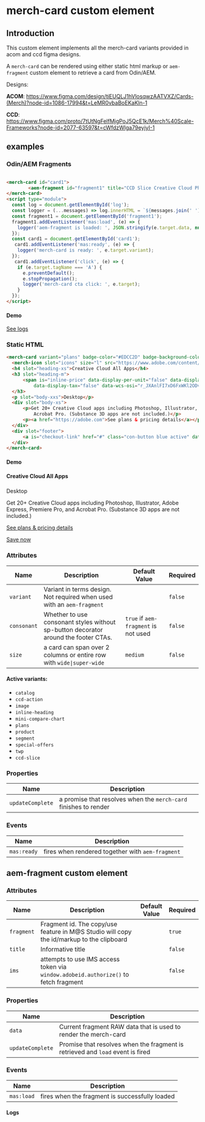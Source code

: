 # merch-card custom element

## Introduction

This custom element implements all the merch-card variants provided in acom and ccd figma designs.

A `merch-card` can be rendered using either static html markup or `aem-fragment` custom element to retrieve a card from Odin/AEM.

Designs:

**ACOM**: https://www.figma.com/design/tiEUQLJ1hVlosqwzAATVXZ/Cards-(Merch)?node-id=1086-17994&t=LeMR0vbaBoEKaKln-1

**CCD**: https://www.figma.com/proto/7tUtNgFelfMjgPoJ5QcE1k/Merch%40Scale-Frameworks?node-id=2077-63597&t=cWfdzWlga79eyjyI-1

## examples

### Odin/AEM Fragments

```html

<merch-card id="card1">
        <aem-fragment id="fragment1" title="CCD Slice Creative Cloud Photography" fragment="830f76be-0e83-4faf-9051-3dbb1a1dff04"></aem-fragment>
</merch-card>
<script type="module">
  const log = document.getElementById('log');
  const logger = (...messages) => log.innerHTML = `${messages.join(' ')}<br>${log.innerHTML}`;
  const fragment1 = document.getElementById('fragment1');
  fragment1.addEventListener('mas:load', (e) => {
    logger('aem-fragment is loaded: ', JSON.stringify(e.target.data, null, '\t'));
  });
  const card1 = document.getElementById('card1');
   card1.addEventListener('mas:ready', (e) => {
    logger('merch-card is ready: ', e.target.variant);
  });
   card1.addEventListener('click', (e) => {
    if (e.target.tagName === 'A') {
      e.preventDefault();
      e.stopPropagation();
      logger('merch-card cta click: ', e.target);
    }
  });
</script>

```

#### Demo

<merch-card id="card1">
        <aem-fragment id="fragment1" title="CCD Slice Creative Cloud Photography" fragment="830f76be-0e83-4faf-9051-3dbb1a1dff04"></aem-fragment>
</merch-card>
<script type="module">
  const log = document.getElementById('log');
  const logger = (...messages) => log.innerHTML = `${messages.join(' ')}<br>${log.innerHTML}`;
  const fragment1 = document.getElementById('fragment1');
  fragment1.addEventListener('mas:load', (e) => {
    logger('aem-fragment is loaded: ', JSON.stringify(e.target.data, null, '\t'));
  });
  const card1 = document.getElementById('card1');
   card1.addEventListener('mas:ready', (e) => {
    logger('merch-card is ready: ', e.target.variant);
  });
   card1.addEventListener('click', (e) => {
    if (e.target.tagName === 'A') {
      e.preventDefault();
      e.stopPropagation();
      logger('merch-card cta click: ', e.target);
    }
  });
</script>

[See logs](#logs)

### Static HTML

```html
<merch-card variant="plans" badge-color="#EDCC2D" badge-background-color="#000000"" badge-text=" Best value">
  <merch-icon slot="icons" size="l" src="https://www.adobe.com/content/dam/shared/images/product-icons/svg/creative-cloud.svg" alt="Creative Cloud All Apps"></merch-icon>
  <h4 slot="heading-xs">Creative Cloud All Apps</h4>
  <h3 slot="heading-m">
      <span is="inline-price" data-display-per-unit="false" data-display-recurrence="true"
          data-display-tax="false" data-wcs-osi="r_JXAnlFI7xD6FxWKl2ODvZriLYBoSL701Kd1hRyhe8"></span>
  </h3>
  <p slot="body-xxs">Desktop</p>
  <div slot="body-xs">
      <p>Get 20+ Creative Cloud apps including Photoshop, Illustrator, Adobe Express, Premiere Pro, and
          Acrobat Pro. (Substance 3D apps are not included.)</p>
      <p><a href="https://adobe.com">See plans & pricing details</a></p>
  </div>
  <div slot="footer">
      <a is="checkout-link" href="#" class="con-button blue active" data-wcs-osi="r_JXAnlFI7xD6FxWKl2ODvZriLYBoSL701Kd1hRyhe8">Save now</a>
  </div>
</merch-card>
```

#### Demo

<merch-card variant="plans" badge-color="#EDCC2D" badge-background-color="#000000" badge-text="Best value">
  <merch-icon slot="icons" size="l" src="https://www.adobe.com/content/dam/shared/images/product-icons/svg/creative-cloud.svg" alt="Creative Cloud All Apps"></merch-icon>
  <h4 slot="heading-xs">Creative Cloud All Apps</h4>
  <h3 slot="heading-m">
      <span is="inline-price" data-display-per-unit="false" data-display-recurrence="true"
          data-display-tax="false" data-wcs-osi="r_JXAnlFI7xD6FxWKl2ODvZriLYBoSL701Kd1hRyhe8"></span>
  </h3>
  <p slot="body-xxs">Desktop</p>
  <div slot="body-xs">
      <p>Get 20+ Creative Cloud apps including Photoshop, Illustrator, Adobe Express, Premiere Pro, and
          Acrobat Pro. (Substance 3D apps are not included.)</p>
      <p><a href="https://adobe.com">See plans & pricing details</a></p>
  </div>
  <div slot="footer">
      <a is="checkout-link" href="#" class="con-button blue active" data-wcs-osi="r_JXAnlFI7xD6FxWKl2ODvZriLYBoSL701Kd1hRyhe8">Save now</a>
  </div>
</merch-card>

### Attributes

| Name        | Description                                                                         | Default Value                        | Required |
| ----------- | ----------------------------------------------------------------------------------- | ------------------------------------ | -------- |
| `variant`   | Variant in terms design. Not required when used with an `aem-fragment`              |                                      | `false`  |
| `consonant` | Whether to use consonant styles without sp-button decorator around the footer CTAs. | `true` if `aem-fragment` is not used | `false`  |
| `size`      | a card can span over 2 columns or entire row with `wide\|super-wide`                | `medium`                             | `false`  |

#### Active variants:

-   `catalog`
-   `ccd-action`
-   `image`
-   `inline-heading`
-   `mini-compare-chart`
-   `plans`
-   `product`
-   `segment`
-   `special-offers`
-   `twp`
-   `ccd-slice`

### Properties

| Name             | Description                                                      |
| ---------------- | ---------------------------------------------------------------- |
| `updateComplete` | a promise that resolves when the `merch-card` finishes to render |

### Events

| Name    | Description                                      |
| ------- | ------------------------------------------------ |
| `mas:ready` | fires when rendered together with `aem-fragment` |

## aem-fragment custom element

### Attributes

| Name       | Description                                                                              | Default Value | Required |
| ---------- | ---------------------------------------------------------------------------------------- | ------------- | -------- |
| `fragment` | Fragment id. The copy/use feature in M@S Studio will copy the id/markup to the clipboard |               | `true`   |
| `title`    | Informative title                                                                        |               | `false`  |
| `ims`      | attempts to use IMS access token via `window.adobeid.authorize()` to fetch fragment      |               | `false`  |

### Properties

| Name             | Description                                                                    |
| ---------------- | ------------------------------------------------------------------------------ |
| `data`           | Current fragment RAW data that is used to render the merch-card                |
| `updateComplete` | Promise that resolves when the fragment is retrieved and `load` event is fired |

### Events

| Name   | Description                                    |
| ------ | ---------------------------------------------- |
| `mas:load` | fires when the fragment is successfully loaded |

#### Logs <br>

```html {#log}

```
